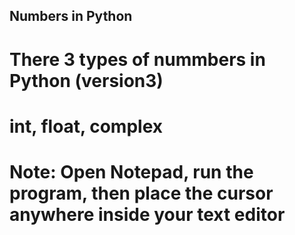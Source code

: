 Numbers in Python
-----------------
# There 3 types of nummbers in Python (version3)
# int, float, complex
# Note: Open Notepad, run the program, then place the cursor anywhere inside your text editor
